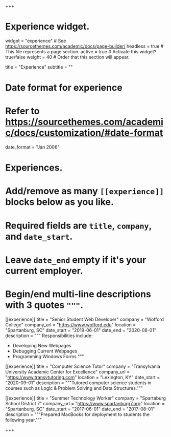 +++
# Experience widget.
widget = "experience"  # See https://sourcethemes.com/academic/docs/page-builder/
headless = true  # This file represents a page section.
active = true  # Activate this widget? true/false
weight = 40  # Order that this section will appear.

title = "Experience"
subtitle = ""

# Date format for experience
#   Refer to https://sourcethemes.com/academic/docs/customization/#date-format
date_format = "Jan 2006"

# Experiences.
#   Add/remove as many `[[experience]]` blocks below as you like.
#   Required fields are `title`, `company`, and `date_start`.
#   Leave `date_end` empty if it's your current employer.
#   Begin/end multi-line descriptions with 3 quotes `"""`.
[[experience]]
  title = "Senior Student Web Developer"
  company = "Wofford College"
  company_url = "https://www.wofford.edu"
  location = "Spartanburg, SC"
  date_start = "2019-06-01"
  date_end = "2020-08-01"
  description = """
  Responsibilities include:

  * Developing New Webpages
  * Debugging Current Webpages
  * Programming Windows Forms
  """

  [[experience]]
    title = "Computer Science Tutor"
    company = "Transylvania University Academic Center for Excellence"
    company_url = "https://www.transytutoring.com"
    location = "Lexington, KY"
    date_start = "2020-09-01"
    description = """Tutored computer science students in courses such as Logic & Problem Solving and Data Structures."""

[[experience]]
  title = "Summer Technology Worker"
  company = "Spartaburg School District 7"
  company_url = "https://www.spartanburg7.org"
  location = "Spartanburg, SC"
  date_start = "2017-06-01"
  date_end = "2017-08-01"
  description = """Prepared MacBooks for deployment to students the following year."""

+++
